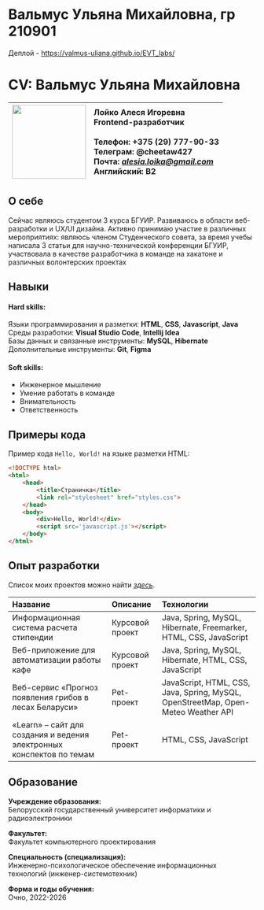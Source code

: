 # Вальмус Ульяна Михайловна, гр 210901 
Деплой - https://valmus-uliana.github.io/EVT_labs/

# CV: Вальмус Ульяна Михайловна

| <img src="lab_10/foto.jpg" width="150"> | Лойко Алеся Игоревна <br>Frontend-разработчик <br><br>Телефон: +375 (29) 777-90-33 <br>Телеграм: @cheetaw427 <br>Почта: *alesia.loika@gmail.com* <br>Английский: B2 |
|---|:----|

## О себе

Сейчас являюсь студентом 3 курса БГУИР. Развиваюсь в области веб-разработки и UX/UI дизайна. Активно принимаю участие в различных мероприятиях: являюсь членом Студенческого совета, за время учебы написала 3 статьи для научно-технической конференции БГУИР, участвовала в качестве разработчика в команде на хакатоне и различных волонтерских проектах

## Навыки

#### Hard skills:

Языки программирования и разметки: **HTML**, **CSS**, **Javascript**, **Java** <br>
Среды разработки: **Visual Studio Code**, **Intellij Idea** <br>
Базы данных и связанные инструменты: **MySQL**, **Hibernate** <br>
Дополнительные инструменты: **Git**, **Figma**

#### Soft skills:

- Инженерное мышление
- Умение работать в команде
- Внимательность
- Ответственность

## Примеры кода

Пример кода `Hello, World!` на языке разметки HTML:

```html
<!DOCTYPE html>
<html>
    <head>
        <title>Страничка</title>
        <link rel="stylesheet" href="styles.css">
    </head>
    <body>
        <div>Hello, World!</div>
        <script src='javascript.js'></script>
    </body>
</html>
```

## Опыт разработки

Список моих проектов можно найти *[здесь](https://github.com/EBaBoBa537?tab=repositories)*.

| Название | Описание | Технологии |
|:---|:---|:---|
| Информационная система расчета стипендии | Курсовой проект | Java, Spring, MySQL,  Hibernate, Freemarker, HTML, CSS, JavaScript |
| Веб-приложение для автоматизации работы кафе | Курсовой проект | Java, Spring, MySQL,  Hibernate, HTML, CSS, JavaScript |
| Веб-сервис «Прогноз появления грибов в лесах Беларуси» | Pet-проект | JavaScript, HTML, CSS, Java, Spring, MySQL, OpenStreetMap, Open-Meteo Weather API |
| «Learn» – сайт для создания и ведения электронных конспектов по темам | Pet-проект | HTML, CSS, JavaScript |


## Образование

**Учреждение образования:** <br>
Белорусский государственный университет информатики и радиоэлектроники

**Факультет:** <br>
Факультет компьютерного проектирования

**Специальность (специализация):** <br>
Инженерно-психологическое обеспечение информационных технологий (инженер-системотехник)

**Форма и годы обучения:** <br>
Очно, 2022-2026


